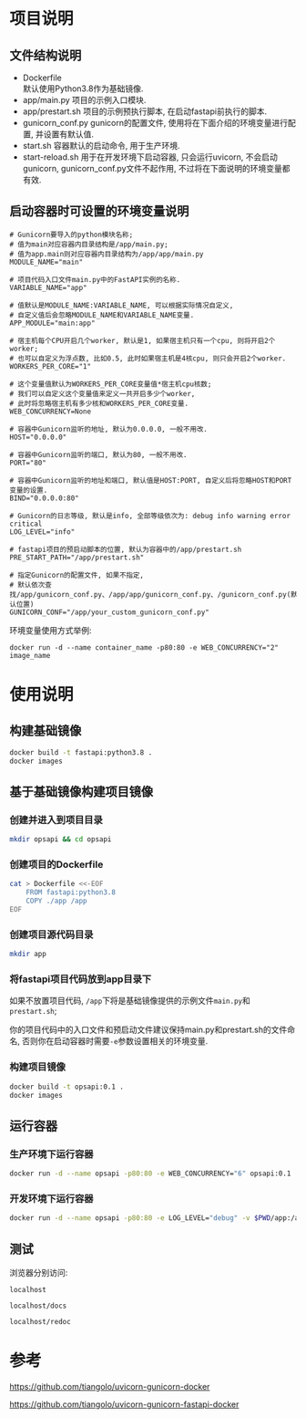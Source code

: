 项目说明
=======

## 文件结构说明

- Dockerfile    
  默认使用Python3.8作为基础镜像.
- app/main.py
    项目的示例入口模块.
- app/prestart.sh
    项目的示例预执行脚本, 在启动fastapi前执行的脚本.
- gunicorn_conf.py
    gunicorn的配置文件, 使用将在下面介绍的环境变量进行配置, 并设置有默认值.
- start.sh
    容器默认的启动命令, 用于生产环境.
- start-reload.sh
    用于在开发环境下启动容器, 只会运行uvicorn, 不会启动gunicorn,
    gunicorn_conf.py文件不起作用, 不过将在下面说明的环境变量都有效.

## 启动容器时可设置的环境变量说明

```
# Gunicorn要导入的python模块名称;
# 值为main对应容器内目录结构是/app/main.py;
# 值为app.main则对应容器内目录结构为/app/app/main.py
MODULE_NAME="main"

# 项目代码入口文件main.py中的FastAPI实例的名称.
VARIABLE_NAME="app"

# 值默认是MODULE_NAME:VARIABLE_NAME, 可以根据实际情况自定义,
# 自定义值后会忽略MODULE_NAME和VARIABLE_NAME变量.
APP_MODULE="main:app"

# 宿主机每个CPU开启几个worker, 默认是1, 如果宿主机只有一个cpu, 则将开启2个worker;
# 也可以自定义为浮点数, 比如0.5, 此时如果宿主机是4核cpu, 则只会开启2个worker.
WORKERS_PER_CORE="1"

# 这个变量值默认为WORKERS_PER_CORE变量值*宿主机cpu核数;
# 我们可以自定义这个变量值来定义一共开启多少个worker,
# 此时将忽略宿主机有多少核和WORKERS_PER_CORE变量.
WEB_CONCURRENCY=None

# 容器中Gunicorn监听的地址, 默认为0.0.0.0, 一般不用改.
HOST="0.0.0.0"

# 容器中Gunicorn监听的端口, 默认为80, 一般不用改.
PORT="80"

# 容器中Gunicorn监听的地址和端口, 默认值是HOST:PORT, 自定义后将忽略HOST和PORT变量的设置.
BIND="0.0.0.0:80"

# Gunicorn的日志等级, 默认是info, 全部等级依次为: debug info warning error critical
LOG_LEVEL="info"

# fastapi项目的预启动脚本的位置, 默认为容器中的/app/prestart.sh
PRE_START_PATH="/app/prestart.sh"

# 指定Gunicorn的配置文件, 如果不指定,
# 默认依次查找/app/gunicorn_conf.py、/app/app/gunicorn_conf.py、/gunicorn_conf.py(默认位置)
GUNICORN_CONF="/app/your_custom_gunicorn_conf.py"
```

环境变量使用方式举例:

`docker run -d --name container_name -p80:80 -e WEB_CONCURRENCY="2" image_name`


使用说明
=======

## 构建基础镜像

```bash
docker build -t fastapi:python3.8 .
docker images
```

## 基于基础镜像构建项目镜像

### 创建并进入到项目目录
```bash
mkdir opsapi && cd opsapi
```

### 创建项目的Dockerfile
```bash
cat > Dockerfile <<-EOF
    FROM fastapi:python3.8
    COPY ./app /app
EOF
```

### 创建项目源代码目录
```bash
mkdir app
```

### 将fastapi项目代码放到app目录下

如果不放置项目代码, `/app`下将是基础镜像提供的示例文件`main.py`和`prestart.sh`;

你的项目代码中的入口文件和预启动文件建议保持main.py和prestart.sh的文件命名,
否则你在启动容器时需要`-e`参数设置相关的环境变量.

### 构建项目镜像

```bash
docker build -t opsapi:0.1 .
docker images
```


## 运行容器

### 生产环境下运行容器

```bash
docker run -d --name opsapi -p80:80 -e WEB_CONCURRENCY="6" opsapi:0.1
```

### 开发环境下运行容器

```bash
docker run -d --name opsapi -p80:80 -e LOG_LEVEL="debug" -v $PWD/app:/app opsapi:0.1 /start-reload.sh
```

## 测试

浏览器分别访问:

```
localhost

localhost/docs

localhost/redoc
```


参考
===

https://github.com/tiangolo/uvicorn-gunicorn-docker

https://github.com/tiangolo/uvicorn-gunicorn-fastapi-docker
